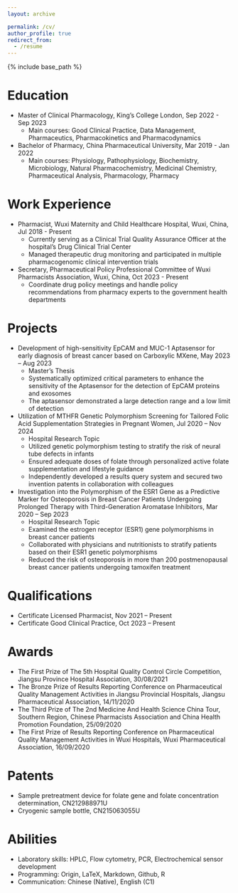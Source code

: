 ```yaml
---
layout: archive

permalink: /cv/
author_profile: true
redirect_from:
  - /resume
---
```


{% include base_path %}

Education
======
* Master of Clinical Pharmacology, King’s College London, Sep 2022 - Sep 2023
  * Main courses: Good Clinical Practice, Data Management, Pharmaceutics, Pharmacokinetics and Pharmacodynamics
* Bachelor of Pharmacy, China Pharmaceutical University, Mar 2019 - Jan 2022
  * Main courses: Physiology, Pathophysiology, Biochemistry, Microbiology, Natural Pharmacochemistry, Medicinal Chemistry, Pharmaceutical Analysis, Pharmacology, Pharmacy

Work Experience
======
* Pharmacist, Wuxi Maternity and Child Healthcare Hospital, Wuxi, China, Jul 2018 - Present
  * Currently serving as a Clinical Trial Quality Assurance Officer at the hospital’s Drug Clinical Trial Center
  * Managed therapeutic drug monitoring and participated in multiple pharmacogenomic clinical intervention trials
* Secretary, Pharmaceutical Policy Professional Committee of Wuxi Pharmacists Association, Wuxi, China, Oct 2023 - Present
  * Coordinate drug policy meetings and handle policy recommendations from pharmacy experts to the government health departments

Projects
======
* Development of high-sensitivity EpCAM and MUC-1 Aptasensor for early diagnosis of breast cancer based on Carboxylic MXene, May 2023 – Aug 2023
  * Master’s Thesis
  * Systematically optimized critical parameters to enhance the sensitivity of the Aptasensor for the detection of EpCAM proteins and exosomes
  * The aptasensor demonstrated a large detection range and a low limit of detection
* Utilization of MTHFR Genetic Polymorphism Screening for Tailored Folic Acid Supplementation Strategies in Pregnant Women, Jul 2020 – Nov 2024
  * Hospital Research Topic
  * Utilized genetic polymorphism testing to stratify the risk of neural tube defects in infants
  * Ensured adequate doses of folate through personalized active folate supplementation and lifestyle guidance
  * Independently developed a results query system and secured two invention patents in collaboration with colleagues
* Investigation into the Polymorphism of the ESR1 Gene as a Predictive Marker for Osteoporosis in Breast Cancer Patients Undergoing Prolonged Therapy with Third-Generation Aromatase Inhibitors, Mar 2020 – Sep 2023
  * Hospital Research Topic
  * Examined the estrogen receptor (ESR1) gene polymorphisms in breast cancer patients
  * Collaborated with physicians and nutritionists to stratify patients based on their ESR1 genetic polymorphisms
  * Reduced the risk of osteoporosis in more than 200 postmenopausal breast cancer patients undergoing tamoxifen treatment

Qualifications
======
* Certificate Licensed Pharmacist, Nov 2021 – Present
* Certificate Good Clinical Practice, Oct 2023 – Present

Awards
======
* The First Prize of The 5th Hospital Quality Control Circle Competition, Jiangsu Province Hospital Association, 30/08/2021
* The Bronze Prize of Results Reporting Conference on Pharmaceutical Quality Management Activities in Jiangsu Provincial Hospitals, Jiangsu Pharmaceutical Association, 14/11/2020
* The Third Prize of The 2nd Medicine And Health Science China Tour, Southern Region, Chinese Pharmacists Association and China Health Promotion Foundation, 25/09/2020
* The First Prize of Results Reporting Conference on Pharmaceutical Quality Management Activities in Wuxi Hospitals, Wuxi Pharmaceutical Association, 16/09/2020

Patents
======
* Sample pretreatment device for folate gene and folate concentration determination, CN212988971U
* Cryogenic sample bottle, CN215063055U

Abilities
======
* Laboratory skills: HPLC, Flow cytometry, PCR, Electrochemical sensor development
* Programming: Origin, LaTeX, Markdown, Github, R
* Communication: Chinese (Native), English (C1)

